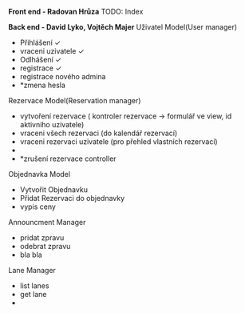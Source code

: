 **Front end - Radovan Hrůza**
TODO:
Index

**Back end - David Lyko, Vojtěch Majer**
Uživatel Model(User manager)
 - Přihlášení ✓
 - vraceni uzivatele ✓
 - Odlhášení ✓
 - registrace ✓
 - registrace nového admina 
 - *zmena hesla

Rezervace Model(Reservation manager) 
 - vytvoření rezervace ( kontroler rezervace -> formulář ve view, id aktivniho uzivatele)
 - vraceni všech rezervaci (do kalendář rezervací)
 - vraceni rezervaci uzivatele (pro přehled vlastních rezervací)
 - 
 - *zrušení rezervace controller

Objednavka Model 
 - Vytvořit Objednavku
 - Přidat Rezervaci do objednavky
 - vypis ceny

Announcment Manager
 - pridat zpravu
 - odebrat zpravu
 - bla bla
 
Lane Manager
 - list lanes
 - get lane
 - 